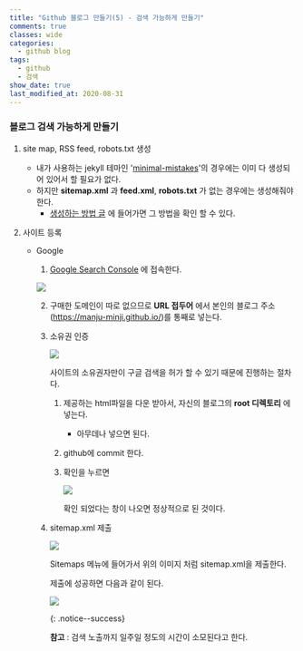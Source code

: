 ```yaml
---
title: "Github 블로그 만들기(5) - 검색 가능하게 만들기"
comments: true
classes: wide
categories:
  - github blog
tags:
  - github
  - 검색
show_date: true
last_modified_at: 2020-08-31
---
```


### 블로그 검색 가능하게 만들기

1. site map, RSS feed, robots.txt 생성

   * 내가 사용하는 jekyll 테마인 '[minimal-mistakes](https://github.com/mmistakes/minimal-mistakes)'의 경우에는 이미 다 생성되어 있어서 할 필요가 없다.
   * 하지만 __sitemap.xml__ 과 __feed.xml__, __robots.txt__ 가 없는 경우에는 생성해줘야 한다.
     * [생성하는 방법 글](http://jinyongjeong.github.io/2017/01/13/blog_make_searched/) 에 들어가면 그 방법을 확인 할 수 있다.

2. 사이트 등록

   * Google

     1. [Google Search Console](https://search.google.com/search-console/about?hl=ko&utm_source=wmx&utm_medium=wmx-welcome) 에 접속한다.

     ![](http://drive.google.com/uc?export=view&id=1ye_-QLUJKWkVn_zTke1pO_iRkfrvWn-u)

     2. 구매한 도메인이 따로 없으므로 __URL 접두어__ 에서 본인의 블로그 주소(https://manju-minji.github.io/)를 통째로 넣는다.

     3. 소유권 인증

        ![](http://drive.google.com/uc?export=view&id=1FHnjV2Au9SOCBwUvga4qm50xP6tPc_nr)

        사이트의 소유권자만이 구글 검색을 허가 할 수 있기 때문에 진행하는 절차다.

        1. 제공하는 html파일을 다운 받아서, 자신의 블로그의 __root 디렉토리__ 에 넣는다.

           * 아무데나 넣으면 된다.

        2. github에 commit 한다.

        3. 확인을 누르면

           ![](http://drive.google.com/uc?export=view&id=1PV0p1TPXVkYhoP_VEUZitLI6ALDgCT9P)

           확인 되었다는 창이 나오면 정상적으로 된 것이다.

     4. sitemap.xml 제출

        ![](http://drive.google.com/uc?export=view&id=1jdmTznoOJ7lqjOQWSLZrS5AyaWK4qq-s)

        Sitemaps 메뉴에 들어가서 위의 이미지 처럼 sitemap.xml을 제출한다.
        
        제출에 성공하면 다음과 같이 된다.
        
        ![](http://drive.google.com/uc?export=view&id=1t62PCr5UlgwGvOgKm06dMXpuxyFexiRZ)
        
        {: .notice--success}
        
        __참고__ : 검색 노출까지 일주일 정도의 시간이 소모된다고 한다.
        
        
        
        